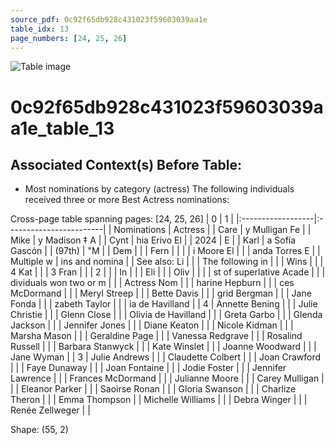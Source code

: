 ```yaml
---
source_pdf: 0c92f65db928c431023f59603039aa1e
table_idx: 13
page_numbers: [24, 25, 26]
---
```


![Table image](../images/0c92f65db928c431023f59603039aa1e_13.png)

# 0c92f65db928c431023f59603039aa1e_table_13
## Associated Context(s) Before Table:
- Most nominations by category (actress) The following individuals received three or more Best Actress nominations:

Cross-page table spanning pages: [24, 25, 26]
| 0                 | 1                       |
|:------------------|:------------------------|
| Nominations       | Actress                 |
| Care              | y Mulligan Fe           |
| Mike              | y Madison ‡ A           |
| Cynt              | hia Erivo El            |
| 2024              | E                       |
| Karl              | a Sofía Gascón          |
| (97th)            | "M                      |
| Dem               |                         |
| Fern              |                         |
|                   | i Moore El              |
|                   | anda Torres E           |
| Multiple w        | ins and nomina          |
| See also: Li      |                         |
| The following in  |                         |
| Wins              |                         |
| 4 Kat             |                         |
| 3 Fran            |                         |
| 2                 |                         |
| In                |                         |
| Eli               |                         |
| Oliv              |                         |
|                   | st of superlative Acade |
|                   | dividuals won two or m  |
|                   | Actress Nom             |
|                   | harine Hepburn          |
|                   | ces McDormand           |
|                   | Meryl Streep            |
|                   | Bette Davis             |
|                   | grid Bergman            |
|                   | Jane Fonda              |
|                   | zabeth Taylor           |
|                   | ia de Havilland         |
| 4                 | Annette Bening          |
|                   | Julie Christie          |
|                   | Glenn Close             |
|                   | Olivia de Havilland     |
|                   | Greta Garbo             |
|                   | Glenda Jackson          |
|                   | Jennifer Jones          |
|                   | Diane Keaton            |
|                   | Nicole Kidman           |
|                   | Marsha Mason            |
|                   | Geraldine Page          |
|                   | Vanessa Redgrave        |
|                   | Rosalind Russell        |
|                   | Barbara Stanwyck        |
|                   | Kate Winslet            |
|                   | Joanne Woodward         |
|                   | Jane Wyman              |
| 3                 | Julie Andrews           |
|                   | Claudette Colbert       |
|                   | Joan Crawford           |
|                   | Faye Dunaway            |
|                   | Joan Fontaine           |
|                   | Jodie Foster            |
|                   | Jennifer Lawrence       |
|                   | Frances McDormand       |
|                   | Julianne Moore          |
|                   | Carey Mulligan          |
|                   | Eleanor Parker          |
|                   | Saoirse Ronan           |
|                   | Gloria Swanson          |
|                   | Charlize Theron         |
|                   | Emma Thompson           |
| Michelle Williams |                         |
| Debra Winger      |                         |
| Renée Zellweger   |                         |

Shape: (55, 2)

